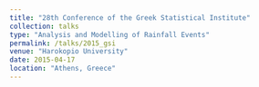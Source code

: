 ```yaml
---
title: "28th Conference of the Greek Statistical Institute"
collection: talks
type: "Analysis and Modelling of Rainfall Events"
permalink: /talks/2015_gsi
venue: "Harokopio University"
date: 2015-04-17
location: "Athens, Greece"
---
```


